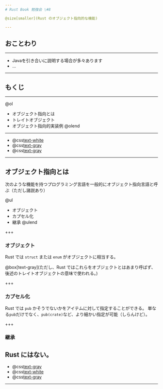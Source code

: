 ```yaml
---
# Rust Book 勉強会 \#8

@size[smaller](Rust のオブジェクト指向的な機能)

---
```

## おことわり
<hr/>

- Javaを引き合いに説明する場合が多々あります
- ...

---
## もくじ
<hr/>

@ol
- オブジェクト指向とは
- トレイトオブジェクト
- オブジェクト指向的実装例
@olend

---

- @css[text-white](オブジェクト指向とは)
- @css[text-gray](トレイトオブジェクト)
- @css[text-gray](オブジェクト指向的実装例)


---
## オブジェクト指向とは

次のような機能を持つプログラミング言語を一般的にオブジェクト指向言語と呼ぶ（ただし諸説あり）

@ul
- オブジェクト
- カプセル化
- 継承
@ulend

+++
### オブジェクト

Rust では `struct` または `enum` がオブジェクトに相当する。

@box[text-gray](ただし、Rust ではこれらをオブジェクトとはあまり呼ばず、後述のトレイトオブジェクトの意味で使われる。)

+++
### カプセル化

Rust では `pub` かそうでないかをアイテムに対して指定することができる。
単なる`pub`だけでなく、`pub(crate)`など、より細かい指定が可能（しらんけど）。

+++
### 継承

Rust にはない。
---

- @css[text-gray](オブジェクト指向とは)
- @css[text-white](トレイトオブジェクト)
- @css[text-gray](オブジェクト指向的実装例)


---
